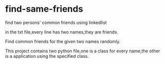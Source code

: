 # find-same-friends
find two persons' common  friends using linkedlist

in the txt file,every line has two names,they are friends.

Find common friends for the given two names randomly.

This project contains two python file,one is a class for every name,the other is a application using the specified class.
